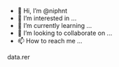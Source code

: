 - 👋 Hi, I’m @niphnt
- 👀 I’m interested in ...
- 🌱 I’m currently learning ...
- 💞️ I’m looking to collaborate on ...
- 📫 How to reach me ...

<!---
niphnt/niphnt is a ✨ special ✨ repository because its `README.md` (this file) appears on your GitHub profile.
You can click the Preview link to take a look at your changes.
--->data.rer

